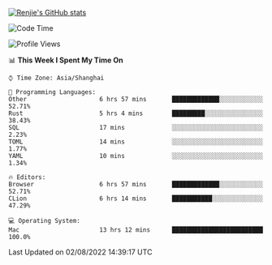 [![Renjie's GitHub stats](https://github-readme-stats.vercel.app/api?username=liurenjie1024&show_icons=true&theme=chartreuse-dark)](https://github.com/anuraghazra/github-readme-stats)

<!--START_SECTION:waka-->
![Code Time](http://img.shields.io/badge/Code%20Time-98%20hrs%209%20mins-blue)

![Profile Views](http://img.shields.io/badge/Profile%20Views-20-blue)

📊 **This Week I Spent My Time On** 

```text
⌚︎ Time Zone: Asia/Shanghai

💬 Programming Languages: 
Other                    6 hrs 57 mins       █████████████░░░░░░░░░░░░   52.71% 
Rust                     5 hrs 4 mins        █████████░░░░░░░░░░░░░░░░   38.43% 
SQL                      17 mins             ░░░░░░░░░░░░░░░░░░░░░░░░░   2.23% 
TOML                     14 mins             ░░░░░░░░░░░░░░░░░░░░░░░░░   1.77% 
YAML                     10 mins             ░░░░░░░░░░░░░░░░░░░░░░░░░   1.34%

🔥 Editors: 
Browser                  6 hrs 57 mins       █████████████░░░░░░░░░░░░   52.71% 
CLion                    6 hrs 14 mins       ███████████░░░░░░░░░░░░░░   47.29%

💻 Operating System: 
Mac                      13 hrs 12 mins      █████████████████████████   100.0%

```


 Last Updated on 02/08/2022 14:39:17 UTC
<!--END_SECTION:waka-->

